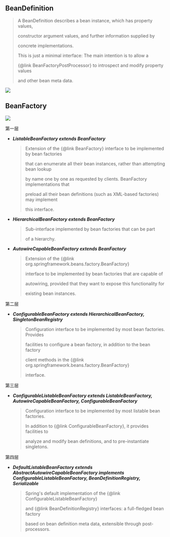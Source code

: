 ## BeanDefinition

>A BeanDefinition describes a bean instance, which has property values,
>
>constructor argument values, and further information supplied by
>
>concrete implementations.
>
>
>This is just a minimal interface: The main intention is to allow a
>
>{@link BeanFactoryPostProcessor} to introspect and modify property values
>
>and other bean meta data.

![](F:\学习笔记\images\bean-definition\BeanDefinition.png)



## BeanFactory

>

![](F:\学习笔记\images\bean-factory\DefaultListableBeanFactory.png)

第一层

+ ***ListableBeanFactory extends BeanFactory*** 

  >Extension of the {@link BeanFactory} interface to be implemented by bean factories
  >
  >that can enumerate all their bean instances, rather than attempting bean lookup
  >
  >by name one by one as requested by clients. BeanFactory implementations that
  >
  >preload all their bean definitions (such as XML-based factories) may implement
  >
  >this interface.

+ ***HierarchicalBeanFactory extends BeanFactory***

  > Sub-interface implemented by bean factories that can be part
  >
  > of a hierarchy.

+ ***AutowireCapableBeanFactory extends BeanFactory***

  > Extension of the {@link org.springframework.beans.factory.BeanFactory}
  >
  > interface to be implemented by bean factories that are capable of
  >
  > autowiring, provided that they want to expose this functionality for
  >
  > existing bean instances.

第二层

+ ***ConfigurableBeanFactory extends HierarchicalBeanFactory, SingletonBeanRegistry***

  > Configuration interface to be implemented by most bean factories. Provides
  >
  > facilities to configure a bean factory, in addition to the bean factory
  >
  > client methods in the {@link org.springframework.beans.factory.BeanFactory}
  >
  > interface.

第三层

+ ***ConfigurableListableBeanFactory extends ListableBeanFactory, AutowireCapableBeanFactory, ConfigurableBeanFactory***

  >Configuration interface to be implemented by most listable bean factories.
  >
  >In addition to {@link ConfigurableBeanFactory}, it provides facilities to
  >
  >analyze and modify bean definitions, and to pre-instantiate singletons.

第四层

+ ***DefaultListableBeanFactory extends AbstractAutowireCapableBeanFactory implements ConfigurableListableBeanFactory, BeanDefinitionRegistry, Serializable***

  >Spring's default implementation of the {@link ConfigurableListableBeanFactory}
  >
  >and {@link BeanDefinitionRegistry} interfaces: a full-fledged bean factory
  >
  >based on bean definition meta data, extensible through post-processors.

